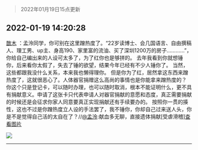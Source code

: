 > 2022年01月19日15点更新
<link rel="stylesheet" href="https://cdn.jsdelivr.net/gh/taotie6/sampleJSON@main/css/photo_show.css">
<meta name="referrer" content="no-referrer" />


 ## 2022-01-19 14:20:28 

 [㪚木](https://www.coolapk.com/feed/32935682?shareKey=ZTM0MDZiMmRiM2JjNjFlN2I2ZjA~) ：孟泠同学，你可别在这里蹭热度了。“22岁读博士、会几国语言、自由撰稿人、理工男、up主、身高190、家里富的流油、买了深圳1200万的房子…………”，你给自己编出来的人设可太多了，为了红你也是够拼的。
去年我看到你就想锤你，后来看你太假了，失去了锤的欲望<!--break-->，结果今年已经有不少人锤你了。
当然，这些都跟我没什么关系，本来我也懒得理你。
但是你为了红，居然拿这东西来蹭热度了，这就很恶心了。人体器官捐赠这么高尚的事情也是你能拿来蹭热度的？
你这个只是登记卡，可以随时办理，也可以随时取消，根本不能证明什么，更不具有捐献意义。申请了这张卡只代表申请人对器官捐献的意愿和态度，真正需要捐献的时候还是会征求你家人同意要真正实现捐献还有手续要办的。
按照你一贯的揍性，这也不过是你蹭热度立人设的手法罢了，我不锤你，你却自己过来送人头，你是不是觉得自己活的太自在了？//<a class="feed-link-uname" href="/u/孟泠">@孟泠</a>:献血多无聊，直接遗体捐献[受虐滑稽]<a class="feed-forward-pic" href="http://image.coolapk.com/feed/2022/0119/13/3712948_2716ade3_9697_5529_613@1440x2209.jpeg">查看图片</a> 

<div class="album">
<img class="img-item" src="http://image.coolapk.com/feed/2020/0410/08/1081091_b9edf756_8970_3705@300x263.gif" />
</div>

 ------- 

